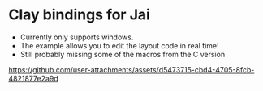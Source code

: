 # Clay bindings for Jai
- Currently only supports windows.
- The example allows you to edit the layout code in real time!
- Still probably missing some of the macros from the C version

https://github.com/user-attachments/assets/d5473715-cbd4-4705-8fcb-4821877e2a9d

